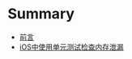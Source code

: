 # Summary

* [前言](README.md)
* [iOS中使用单元测试检查内存泄漏](ioszhong-shi-yong-dan-yuan-ce-shi-jian-cha-nei-cun-xie-lou.md)

